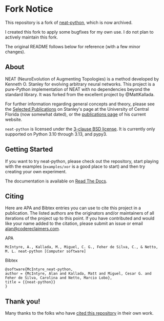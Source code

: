 # Fork Notice

This repository is a fork of [neat-python](https://github.com/CodeReclaimers/neat-python/), which is now archived.

I created this fork to apply some bugfixes for my own use.
I do not plan to actively maintain this fork.

The original README follows below for reference (with a few minor changes).

## About ##

NEAT (NeuroEvolution of Augmenting Topologies) is a method developed by Kenneth O. Stanley for evolving arbitrary neural
networks. This project is a pure-Python implementation of NEAT with no dependencies beyond the standard library. It was
forked from the excellent project by @MattKallada.

For further information regarding general concepts and theory, please see the 
[Selected Publications](http://www.cs.ucf.edu/~kstanley/#publications) on Stanley's page at the University of Central 
Florida (now somewhat dated), or the [publications page](https://www.kenstanley.net/papers) of his current website.

`neat-python` is licensed under the [3-clause BSD license](https://opensource.org/licenses/BSD-3-Clause).  It is
currently only supported on Python 3.10 through 3.13, and pypy3.

## Getting Started ##

If you want to try neat-python, please check out the repository, start playing with the examples (`examples/xor` is
a good place to start) and then try creating your own experiment.

The documentation is available on [Read The Docs](http://neat-python.readthedocs.io).

## Citing ##

Here are APA and Bibtex entries you can use to cite this project in a publication. The listed authors are the originators
and/or maintainers of all iterations of the project up to this point.  If you have contributed and would like your name added 
to the citation, please submit an issue or email alan@codereclaimers.com.

APA
```
McIntyre, A., Kallada, M., Miguel, C. G., Feher de Silva, C., & Netto, M. L. neat-python [Computer software]
```

Bibtex
```
@software{McIntyre_neat-python,
author = {McIntyre, Alan and Kallada, Matt and Miguel, Cesar G. and Feher de Silva, Carolina and Netto, Marcio Lobo},
title = {{neat-python}}
}
```

## Thank you! ##
Many thanks to the folks who have [cited this repository](https://scholar.google.com/scholar?start=0&hl=en&as_sdt=5,34&sciodt=0,34&cites=15315010889003730796&scipsc=) in their own work. 
